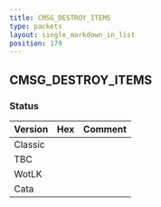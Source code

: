 ```yaml
---
title: CMSG_DESTROY_ITEMS
type: packets
layout: single_markdown_in_list
position: 179
---
```


## CMSG_DESTROY_ITEMS

### Status

Version | Hex | Comment
---------- | ---------- | ---------- 
Classic |  |  
TBC |  |  
WotLK |  |  
Cata |  |  
